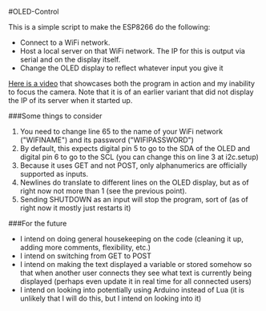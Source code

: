 #OLED-Control

This is a simple script to make the ESP8266 do the following:

* Connect to a WiFi network.
* Host a local server on that WiFi network. The IP for this is output via serial and on the display itself.
* Change the OLED display to reflect whatever input you give it

<a href=https://drive.google.com/file/d/0B7b5Gf6me7nWZjFZeVAzS0tMVTA/view>Here is a video</a> that showcases both the program in action and my inability to focus the camera. Note that it is of an earlier variant that did not display the IP of its server when it started up.

###Some things to consider

1. You need to change line 65 to the name of your WiFi network ("WIFINAME") and its password ("WIFIPASSWORD")
2. By default, this expects digital pin 5 to go to the SDA of the OLED and digital pin 6 to go to the SCL (you can change this on line 3 at i2c.setup)
3. Because it uses GET and not POST, only alphanumerics are officially supported as inputs. 
4. Newlines do translate to different lines on the OLED display, but as of right now not more than 1 (see the previous point).
5. Sending SHUTDOWN as an input will stop the program, sort of (as of right now it mostly just restarts it)

###For the future

* I intend on doing general housekeeping on the code (cleaning it up, adding more comments, flexibility, etc.)
* I intend on switching from GET to POST
* I intend on making the text displayed a variable or stored somehow so that when another user connects they see what text is currently being displayed (perhaps even update it in real time for all connected users)
* I intend on looking into potentially using Arduino instead of Lua (it is unlikely that I will do this, but I intend on looking into it)
